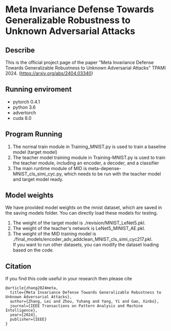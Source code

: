 ﻿# Meta Invariance Defense Towards Generalizable Robustness to Unknown Adversarial Attacks

## Describe
This is the official project page of the paper "Meta Invariance Defense Towards Generalizable Robustness to Unknown Adversarial Attacks" TPAMI 2024.
(https://arxiv.org/abs/2404.03340)
## Running enviroment
- pytorch 0.4.1
- python 3.6
- advertorch 
- cuda 8.0

## Program Running
1. The normal train module in Training_MNIST.py is used to train a baseline model (target model)
2. The teacher model training module in Training-MNIST.py is used to train the teacher module, including an encoder, a decoder, and a classifier
3. The main runtime module of MID is meta-depense-MNIST_cls_simi_cyc.py, which needs to be run with the teacher model and target model ready.

## Model weights
We have provided model weights on the mnist dataset, which are saved in the saving models folder. You can directly load these models for testing.
1. The weight of the target model is ./revision/MNIST_LeNet5.pkl.
2. The weight of the teacher's network is LeNet5_MINIST_AE.pkl. 
3. The weight of the MID training model is ./final_models/encoder_adv_addclean_MNIST_cls_simi_cyc217.pkl.  
If you want to run other datasets, you can modify the dataset loading based on the code.

## Citation
If you find this code useful in your research then please cite
~~~
@article{zhang2024meta,
  title={Meta Invariance Defense Towards Generalizable Robustness to Unknown Adversarial Attacks},
  author={Zhang, Lei and Zhou, Yuhang and Yang, Yi and Gao, Xinbo},
  journal={IEEE Transactions on Pattern Analysis and Machine Intelligence},
  year={2024},
  publisher={IEEE}
}
